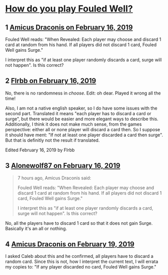 # [How do you play Fouled Well?](https://community.fantasyflightgames.com/topic/291017-how-do-you-play-fouled-well/)

## 1 [Amicus Draconis on February 16, 2019](https://community.fantasyflightgames.com/topic/291017-how-do-you-play-fouled-well/?do=findComment&comment=3626086)

Fouled Well reads: "When Revealed: Each player may choose and discard 1 card at random from his hand. If all players did not discard 1 card, Fouled Well gains Surge."

I interpret this as "if at least one player randomly discards a card, surge will not happen". Is this correct?

## 2 [Flrbb on February 16, 2019](https://community.fantasyflightgames.com/topic/291017-how-do-you-play-fouled-well/?do=findComment&comment=3626194)

No, there is no randomness in *choose*. Edit: oh dear. Played it wrong all the time!

Also, I am not a native english speaker, so I do have some issues with the second part. Translated it means "each player has to discard a card or surge", but there would be easier and more elegant ways to describe this. Additionally, I think it does not make much sense, from the games perspective: either all or none player will discard a card then. So I suppose it should have ment: "If not at least one player discarded a card then surge". But that is definitly not the result if translated.

Edited February 16, 2019 by Flrbb

## 3 [Alonewolf87 on February 16, 2019](https://community.fantasyflightgames.com/topic/291017-how-do-you-play-fouled-well/?do=findComment&comment=3626253)

> 7 hours ago, Amicus Draconis said:
> 
> Fouled Well reads: "When Revealed: Each player may choose and discard 1 card at random from his hand. If all players did not discard 1 card, Fouled Well gains Surge."
> 
> I interpret this as "if at least one player randomly discards a card, surge will not happen". Is this correct?

No, all the players have to discard 1 card so that it does not gain Surge. Basically it's an all or nothing.

## 4 [Amicus Draconis on February 19, 2019](https://community.fantasyflightgames.com/topic/291017-how-do-you-play-fouled-well/?do=findComment&comment=3628765)

I asked Caleb about this and he confirmed, all players have to discard a random card. Since this is not, how I interpret the current text, I will errata my copies to: "If any player discarded no card, Fouled Well gains Surge."

